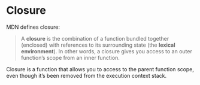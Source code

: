 # Closure

MDN defines closure:

> A **closure** is the combination of a function bundled together (enclosed) with references to its surrounding state (the **lexical environment**). In other words, a closure gives you access to an outer function’s scope from an inner function.

Closure is a function that allows you to access to the parent function scope, even though it’s been removed from the execution context stack.

